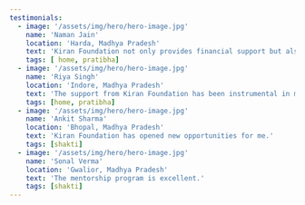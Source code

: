 ```yaml
---
testimonials:
  - image: '/assets/img/hero/hero-image.jpg'
    name: 'Naman Jain'
    location: 'Harda, Madhya Pradesh'
    text: 'Kiran Foundation not only provides financial support but also offers proper mentorship and guidance.'
    tags: [ home, pratibha]  
  - image: '/assets/img/hero/hero-image.jpg'
    name: 'Riya Singh'
    location: 'Indore, Madhya Pradesh'
    text: 'The support from Kiran Foundation has been instrumental in my educational journey.'
    tags: [home, pratibha]
  - image: '/assets/img/hero/hero-image.jpg'
    name: 'Ankit Sharma'
    location: 'Bhopal, Madhya Pradesh'
    text: 'Kiran Foundation has opened new opportunities for me.'
    tags: [shakti]
  - image: '/assets/img/hero/hero-image.jpg'
    name: 'Sonal Verma'
    location: 'Gwalior, Madhya Pradesh'
    text: 'The mentorship program is excellent.'
    tags: [shakti]
---
```

